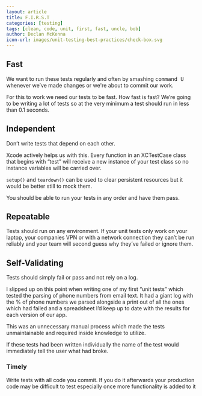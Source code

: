 ```yaml
---
layout: article
title: F.I.R.S.T
categories: [testing]
tags: [clean, code, unit, first, fast, uncle, bob]
author: Declan McKenna
icon-url: images/unit-testing-best-practices/check-box.svg
---
```


## Fast
We want to run these tests regularly and often by smashing <kbd>command U</kbd> whenever we’ve made changes or we're
about to commit our work.

For this to work we need our tests to be fast.
How fast is fast? We’re going to be writing a lot of tests so at the very minimum a test should run in less than 0.1 seconds.

## Independent
Don’t write tests that depend on each other.

Xcode actively helps us with this. Every function in an XCTestCase class that begins with “test” will receive a
new instance of your test class so no instance variables will be carried over.

`setup()` and `teardown()` can be used to clear persistent resources but it would be better
still to mock them.

You should be able to run your tests in any order and have them pass.

## Repeatable
Tests should run on any environment.
If your unit tests only work on your laptop, your companies VPN or with a
network connection they can’t be run reliably and your team will second guess why they’ve failed or ignore them.

## Self-Validating
Tests should simply fail or pass and not rely on a log.


I slipped up on this point when writing one of my first “unit tests” which tested the parsing of phone numbers from
email text. It had a giant log with the % of phone numbers we parsed alongside a print out of all the ones which had
failed and a spreadsheet I’d keep up to date with the results for each version of our app.

This was an unnecessary manual process which made the tests unmaintainable and required inside
knowledge to utilize.

If these tests had been written individually the name of the test would immediately tell the user
what had broke.

### Timely
Write tests with all code you commit.
If you do it afterwards your production code may be difficult to test especially once more functionality is added to it
